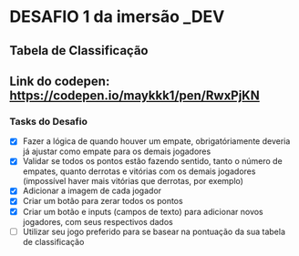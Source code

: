 # DESAFIO 1 da imersão _DEV

## Tabela de Classificação 
## Link do codepen: https://codepen.io/maykkk1/pen/RwxPjKN

### Tasks do Desafio

- [x] Fazer a lógica de quando houver um empate, obrigatóriamente deveria já ajustar como empate para os demais jogadores
- [x] Validar se todos os pontos estão fazendo sentido, tanto o número de empates, quanto derrotas e vitórias com os demais jogadores (impossível haver mais vitórias que derrotas, por exemplo)
- [x] Adicionar a imagem de cada jogador
- [x] Criar um botão para zerar todos os pontos
- [x] Criar um botão e inputs (campos de texto) para adicionar novos jogadores, com seus respectivos dados
- [ ] Utilizar seu jogo preferido para se basear na pontuação da sua tabela de classificação
